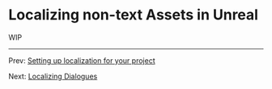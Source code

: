 # Localizing non-text Assets in Unreal
WIP

---
Prev: [Setting up localization for your project](../4_LocalizationDashboard/Setting-up-texts-localization-for-your-project.md)

Next: [Localizing Dialogues](../6_LocalizingDialogues/Localizing-Dialogues-in-Unreal.md)